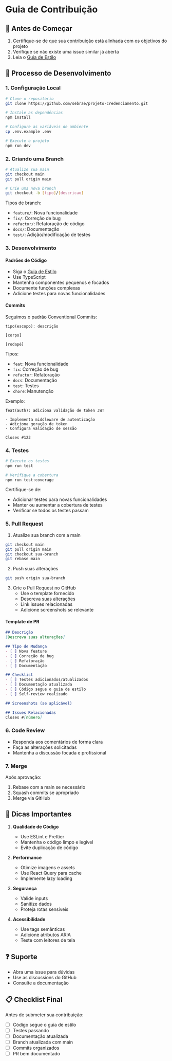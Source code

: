 # Guia de Contribuição

## 🎯 Antes de Começar

1. Certifique-se de que sua contribuição está alinhada com os objetivos do projeto
2. Verifique se não existe uma issue similar já aberta
3. Leia o [Guia de Estilo](./STYLEGUIDE.md)

## 🚀 Processo de Desenvolvimento

### 1. Configuração Local

```bash
# Clone o repositório
git clone https://github.com/sebrae/projeto-credenciamento.git

# Instale as dependências
npm install

# Configure as variáveis de ambiente
cp .env.example .env

# Execute o projeto
npm run dev
```

### 2. Criando uma Branch

```bash
# Atualize sua main
git checkout main
git pull origin main

# Crie uma nova branch
git checkout -b [tipo]/[descricao]
```

Tipos de branch:
- `feature/`: Nova funcionalidade
- `fix/`: Correção de bug
- `refactor/`: Refatoração de código
- `docs/`: Documentação
- `test/`: Adição/modificação de testes

### 3. Desenvolvimento

#### Padrões de Código

- Siga o [Guia de Estilo](./STYLEGUIDE.md)
- Use TypeScript
- Mantenha componentes pequenos e focados
- Documente funções complexas
- Adicione testes para novas funcionalidades

#### Commits

Seguimos o padrão Conventional Commits:

```
tipo(escopo): descrição

[corpo]

[rodapé]
```

Tipos:
- `feat`: Nova funcionalidade
- `fix`: Correção de bug
- `refactor`: Refatoração
- `docs`: Documentação
- `test`: Testes
- `chore`: Manutenção

Exemplo:
```
feat(auth): adiciona validação de token JWT

- Implementa middleware de autenticação
- Adiciona geração de token
- Configura validação de sessão

Closes #123
```

### 4. Testes

```bash
# Execute os testes
npm run test

# Verifique a cobertura
npm run test:coverage
```

Certifique-se de:
- Adicionar testes para novas funcionalidades
- Manter ou aumentar a cobertura de testes
- Verificar se todos os testes passam

### 5. Pull Request

1. Atualize sua branch com a main
```bash
git checkout main
git pull origin main
git checkout sua-branch
git rebase main
```

2. Push suas alterações
```bash
git push origin sua-branch
```

3. Crie o Pull Request no GitHub
   - Use o template fornecido
   - Descreva suas alterações
   - Link issues relacionadas
   - Adicione screenshots se relevante

#### Template de PR

```markdown
## Descrição
[Descreva suas alterações]

## Tipo de Mudança
- [ ] Nova feature
- [ ] Correção de bug
- [ ] Refatoração
- [ ] Documentação

## Checklist
- [ ] Testes adicionados/atualizados
- [ ] Documentação atualizada
- [ ] Código segue o guia de estilo
- [ ] Self-review realizado

## Screenshots (se aplicável)

## Issues Relacionadas
Closes #[número]
```

### 6. Code Review

- Responda aos comentários de forma clara
- Faça as alterações solicitadas
- Mantenha a discussão focada e profissional

### 7. Merge

Após aprovação:
1. Rebase com a main se necessário
2. Squash commits se apropriado
3. Merge via GitHub

## 📝 Dicas Importantes

1. **Qualidade de Código**
   - Use ESLint e Prettier
   - Mantenha o código limpo e legível
   - Evite duplicação de código

2. **Performance**
   - Otimize imagens e assets
   - Use React Query para cache
   - Implemente lazy loading

3. **Segurança**
   - Valide inputs
   - Sanitize dados
   - Proteja rotas sensíveis

4. **Acessibilidade**
   - Use tags semânticas
   - Adicione atributos ARIA
   - Teste com leitores de tela

## ❓ Suporte

- Abra uma issue para dúvidas
- Use as discussions do GitHub
- Consulte a documentação

## 📋 Checklist Final

Antes de submeter sua contribuição:

- [ ] Código segue o guia de estilo
- [ ] Testes passando
- [ ] Documentação atualizada
- [ ] Branch atualizada com main
- [ ] Commits organizados
- [ ] PR bem documentado